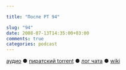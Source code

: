 ```yaml
---

title: "После РТ 94"

slug: "94"
date: 2008-07-13T14:35:00+03:00
comments: true
categories: podcast
---
```

[аудио](http://cdn.radio-t.com/rt94post.mp3) ● [пиратский torrent](http://pirates.radio-t.com/torrents/rt94post.mp3.torrent) ● [лог чата](http://chat.radio-t.com/logs/radio-t-94.html) ● [wiki](http://wiki.radio-t.com/%D0%9F%D0%BE%D1%81%D0%BB%D0%B5_%D0%A0%D0%A2_94)<audio src="http://cdn.radio-t.com/rt94post.mp3" preload="none">
